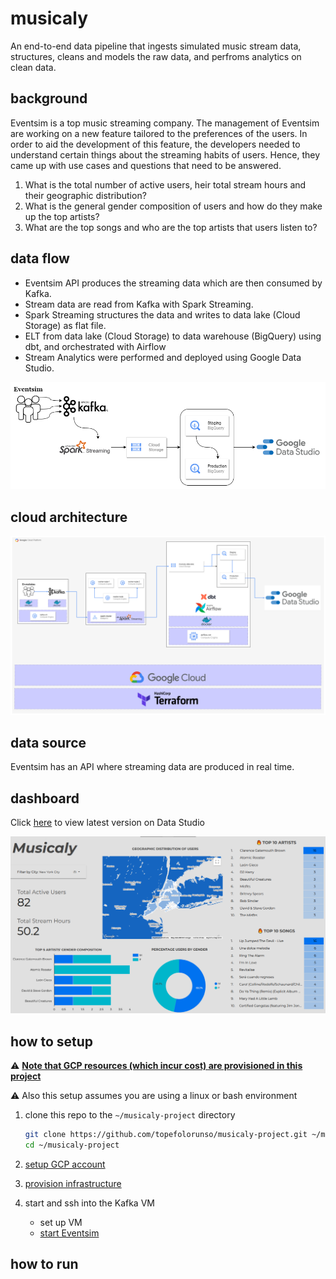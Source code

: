 # musicaly

An end-to-end data pipeline that ingests simulated music stream data, structures, cleans and models the raw data, and perfroms analytics on clean data.

## background

Eventsim is a top music streaming company. The management of Eventsim are working on a new feature tailored to the preferences of the users. In order to aid the development of this feature, the developers needed to understand certain things about the streaming habits of users. Hence, they came up with use cases and questions that need to be answered.

1. What is the total number of active users, heir total stream hours and their geographic distribution?
2. What is the general gender composition of users and how do they make up the top artists?
3. What are the top songs and who are the top artists that users listen to?


## data flow

* Eventsim API produces the streaming data which are then consumed by Kafka.
* Stream data are read from Kafka with Spark Streaming.
* Spark Streaming structures the data and writes to data lake (Cloud Storage) as flat file.
* ELT from data lake (Cloud Storage) to data warehouse (BigQuery) using dbt, and orchestrated with Airflow
* Stream Analytics were performed and deployed using Google Data Studio.
  
<img src="images/data_flow.png">


## cloud architecture

<img src="images/cloud_arch.png">



## data source
Eventsim has an API where streaming data are produced in real time.

## dashboard

Click [here](https://datastudio.google.com/embed/reporting/1085eb37-b359-4613-90e2-71e54a82ff87/page/vYvuC) to view latest version on Data Studio

<img src="images/dashboard.png">


## how to setup
:warning: [**Note that GCP resources (which incur cost) are provisioned in this project**](https://cloud.google.com/pricing)

:warning: Also this setup assumes you are using a linux or bash environment

1. clone this repo to the `~/musicaly-project` directory

      ```bash
      git clone https://github.com/topefolorunso/musicaly-project.git ~/musicaly-project && \
      cd ~/musicaly-project
      ```
2. [setup GCP account](gcp/README.md)
3. [provision infrastructure](terraform/README.md)
4. start and ssh into the Kafka VM
   * set up VM
   * [start Eventsim](eventsim/README.md)

## how to run